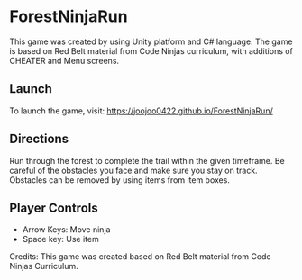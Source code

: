 # ForestNinjaRun
This game was created by using Unity platform and C# language.
The game is based on Red Belt material from Code Ninjas curriculum, with additions of CHEATER and Menu screens.

## Launch
To launch the game, visit:
https://joojoo0422.github.io/ForestNinjaRun/

## Directions
Run through the forest to complete the trail within the given timeframe. Be careful of the obstacles you face and make sure you stay on track. Obstacles can be removed by using items from item boxes.

## Player Controls
- Arrow Keys: Move ninja
- Space key: Use item

Credits:
This game was created based on Red Belt material from Code Ninjas Curriculum. 
